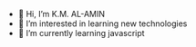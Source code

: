 - 👋 Hi, I’m K.M. AL-AMIN
- 👀 I’m interested in learning new technologies
- 🌱 I’m currently learning javascript
<!---
- 💞️ I’m looking to collaborate on ...
- 📫 How to reach me ...
--->

<!---
kmalaminstd/kmalaminstd is a ✨ special ✨ repository because its `README.md` (this file) appears on your GitHub profile.
You can click the Preview link to take a look at your changes.
--->
